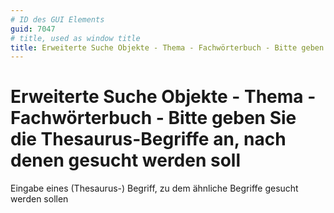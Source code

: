 ```yaml
---
# ID des GUI Elements
guid: 7047
# title, used as window title
title: Erweiterte Suche Objekte - Thema - Fachwörterbuch - Bitte geben Sie die Thesaurus-Begriffe an, nach denen gesucht werden soll
---
```


# Erweiterte Suche Objekte - Thema - Fachwörterbuch - Bitte geben Sie die Thesaurus-Begriffe an, nach denen gesucht werden soll

Eingabe eines (Thesaurus-) Begriff, zu dem ähnliche Begriffe gesucht werden sollen

